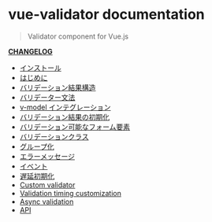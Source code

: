 # vue-validator documentation

> Validator component for Vue.js 

**[CHANGELOG](https://github.com/vuejs/vue-validator/blob/dev/CHANGELOG.md)**

- [インストール](installation.md)
- [はじめに](started.md)
- [バリデーション結果構造](structure.md)
- [バリデーター文法](syntax.md)
- [v-model インテグレーション](model.md)
- [バリデーション結果の初期化](reset.md)
- [バリデーション可能なフォーム要素](elements.md)
- [バリデーションクラス](classes.md)
- [グループ化](grouping.md)
- [エラーメッセージ](errors.md)
- [イベント](events.md)
- [遅延初期化](lazy.md)
- [Custom validator](custom.md)
- [Validation timing customization](timing.md)
- [Async validation](async.md)
- [API](api.md)
